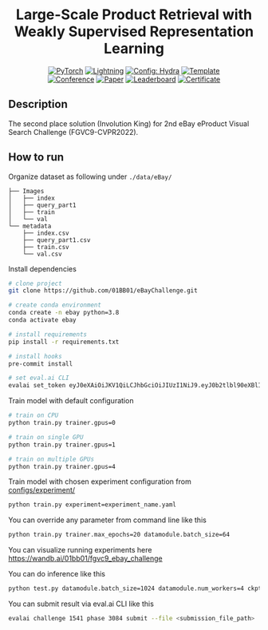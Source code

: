 <div align="center">

# Large-Scale Product Retrieval with Weakly Supervised Representation Learning

<a href="https://pytorch.org/get-started/locally/"><img alt="PyTorch" src="https://img.shields.io/badge/PyTorch-ee4c2c?logo=pytorch&logoColor=white"></a>
<a href="https://pytorchlightning.ai/"><img alt="Lightning" src="https://img.shields.io/badge/-Lightning-792ee5?logo=pytorchlightning&logoColor=white"></a>
<a href="https://hydra.cc/"><img alt="Config: Hydra" src="https://img.shields.io/badge/Config-Hydra-89b8cd"></a>
<a href="https://github.com/ashleve/lightning-hydra-template"><img alt="Template" src="https://img.shields.io/badge/-Lightning--Hydra--Template-017F2F?style=flat&logo=github&labelColor=gray"></a><br>
[![Conference](http://img.shields.io/badge/CVPR-2022-4b44ce.svg)](https://sites.google.com/view/fgvc9/home?authuser=0)
[![Paper](http://img.shields.io/badge/paper-arxiv.2208.00955-B31B1B.svg)](https://arxiv.org/abs/2208.00955)
[![Leaderboard](http://img.shields.io/badge/EvalAI-Leaderboard-4b44ce.svg)](https://eval.ai/web/challenges/challenge-page/1541/leaderboard/3831)
[![Certificate](http://img.shields.io/badge/2nd-Certificate-yellow.svg)](https://kamwoh.github.io/files/2nd-place-certificate-eproduct-fgvc9.pdf)


</div>

## Description

The second place solution (Involution King) for 2nd eBay eProduct Visual Search Challenge (FGVC9-CVPR2022).

## How to run
Organize dataset as following under ```./data/eBay/```
```
├── Images
│   ├── index
│   ├── query_part1
│   ├── train
│   └── val
└── metadata
    ├── index.csv
    ├── query_part1.csv
    ├── train.csv
    └── val.csv
```

Install dependencies

```bash
# clone project
git clone https://github.com/01BB01/eBayChallenge.git

# create conda environment
conda create -n ebay python=3.8
conda activate ebay

# install requirements
pip install -r requirements.txt

# install hooks
pre-commit install

# set eval.ai CLI
evalai set_token eyJ0eXAiOiJKV1QiLCJhbGciOiJIUzI1NiJ9.eyJ0b2tlbl90eXBlIjoicmVmcmVzaCIsImV4cCI6MTY3Nzg0MDYxMCwianRpIjoiYjM5MjcyNmViZjQ4NDNlODgyZDE5M2I2MzJmMTE3NDgiLCJ1c2VyX2lkIjoxODkxNX0.kemV9j0kiX6is1h-Y1P2NT93_Sxl0CuYN3N_F7A1W2w
```

Train model with default configuration

```bash
# train on CPU
python train.py trainer.gpus=0

# train on single GPU
python train.py trainer.gpus=1

# train on multiple GPUs
python train.py trainer.gpus=4
```

Train model with chosen experiment configuration from [configs/experiment/](configs/experiment/)

```bash
python train.py experiment=experiment_name.yaml
```

You can override any parameter from command line like this

```bash
python train.py trainer.max_epochs=20 datamodule.batch_size=64
```

You can visualize running experiments here
https://wandb.ai/01bb01/fgvc9_ebay_challenge

You can do inference like this
```bash
python test.py datamodule.batch_size=1024 datamodule.num_workers=4 ckpt_path=<path to ckpt>
```

You can submit result via eval.ai CLI like this
```bash
evalai challenge 1541 phase 3084 submit --file <submission_file_path>
```

